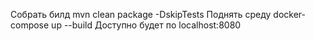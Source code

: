 Собрать билд mvn clean package -DskipTests
Поднять среду docker-compose up --build
Доступно будет по localhost:8080
